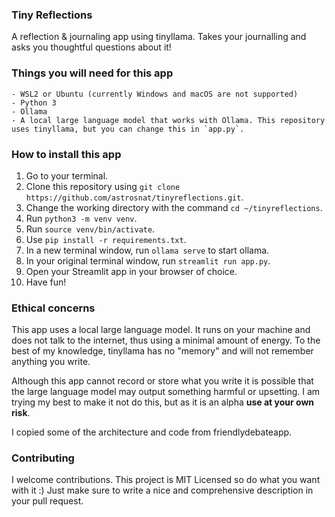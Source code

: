 ### Tiny Reflections
 A reflection & journaling app using tinyllama. Takes your journalling and asks you thoughtful questions about it!
 
### Things you will need for this app

    - WSL2 or Ubuntu (currently Windows and macOS are not supported)
    - Python 3
    - Ollama
    - A local large language model that works with Ollama. This repository uses tinyllama, but you can change this in `app.py`.

### How to install this app

   1. Go to your terminal.
   2. Clone this repository using `git clone https://github.com/astrosnat/tinyreflections.git`.
   3. Change the working directory with the command `cd ~/tinyreflections`.
   4. Run `python3 -m venv venv`.
   5. Run `source venv/bin/activate`.
   6. Use `pip install -r requirements.txt`.
   7. In a new terminal window, run `ollama serve` to start ollama.
   8. In your original terminal window, run `streamlit run app.py`.
   9. Open your Streamlit app in your browser of choice.
   10. Have fun!

### Ethical concerns

This app uses a local large language model. It runs on your machine and does not talk to the internet, thus using a minimal amount of energy. To the best of my knowledge, tinyllama has no "memory" and will not remember anything you write.

Although this app cannot record or store what you write it is possible that the large language model may output something harmful or upsetting. I am trying my best to make it not do this, but as it is an alpha **use at your own risk**.

I copied some of the architecture and code from friendlydebateapp.

### Contributing

I welcome contributions. This project is MIT Licensed so do what you want with it :) Just make sure to write a nice and comprehensive description in your pull request.

